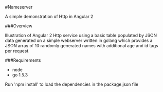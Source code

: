 #Nameserver

A simple demonstration of Http in Angular 2

###Overview

Illustration of Angular 2 Http service using a basic table populated by JSON data 
generated on a simple webserver written in golang which provides a JSON array of 
10 randomly generated names with additional age and id tags per request.

###Requirements
- node
- go 1.5.3

Run 'npm install' to load the dependencies in the package.json file
